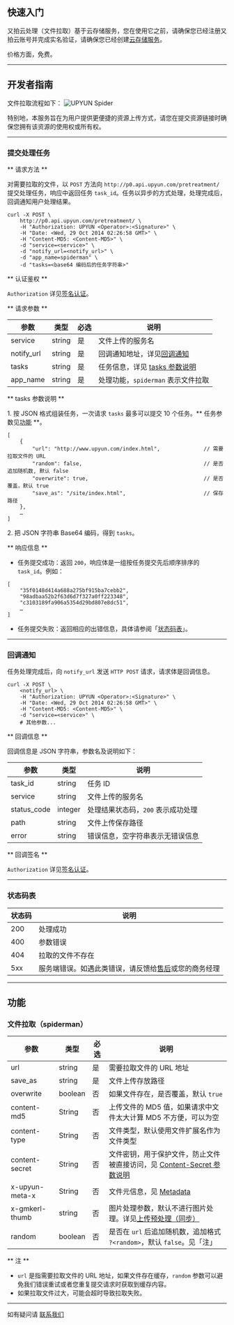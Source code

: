 ## 快速入门

又拍云处理（文件拉取）基于云存储服务，您在使用它之前，请确保您已经注册又拍云账号并完成实名验证，请确保您已经创建[云存储服务](/api/quick_start/)。

价格方面，免费。

---------

## 开发者指南

文件拉取流程如下：
![UPYUN Spider](http://upyundocs.b0.upaiyun.com/img/spider.png)

特别地，本服务旨在为用户提供更便捷的资源上传方式，请您在提交资源链接时确保您拥有该资源的使用权或所有权。

---------

<a name="submit_task"></a>
### 提交处理任务

** 请求方法 **

对需要拉取的文件，以 `POST` 方法向 `http://p0.api.upyun.com/pretreatment/` 提交处理任务，响应中返回任务 `task_id`。任务以异步的方式处理，处理完成后，回调通知用户处理结果。

```
curl -X POST \
    http://p0.api.upyun.com/pretreatment/ \
    -H "Authorization: UPYUN <Operator>:<Signature>" \
    -H "Date: <Wed, 29 Oct 2014 02:26:58 GMT>" \
	-H "Content-MD5: <Content-MD5>" \
    -d "service=<service>" \
    -d "notify_url=<notify_url>" \
    -d "app_name=spiderman" \
    -d "tasks=<base64 编码后的任务字符串>"
```

** 认证鉴权 **

`Authorization` 详见[签名认证](/cloud/authorization/#_1)。

** 请求参数 **

| 参数       		| 类型       	| 必选  	| 说明                              	|
|-------------------|---------------|-------|-----------------------------------|
| service       	| string       	| 是   	| 文件上传的服务名         			|
| notify_url        | string       	| 是   	| 回调通知地址，详见[回调通知](#notify_url)    |
| tasks             | string       	| 是   	| 任务信息，详见 [tasks 参数说明](#tasks)  	|
| app_name          | string       	| 是   	| 处理功能，`spiderman` 表示文件拉取      |

<a name="tasks"></a>
** tasks 参数说明 **

1\. 按 JSON 格式组装任务，一次请求 `tasks` 最多可以提交 10 个任务。** 任务参数见[功能](#function) **。

```
[
	{
		"url": "http://www.upyun.com/index.html",              // 需要拉取文件的 URL
        "random": false,                                       // 是否追加随机数, 默认 false
        "overwrite": true,                                     // 是否覆盖，默认 true
		"save_as": "/site/index.html",                         // 保存路径
	},
	…
]
```

2\. 把 JSON 字符串 Base64 编码，得到 `tasks`。

** 响应信息 **

- 任务提交成功：返回 `200`，响应体是一组按任务提交先后顺序排序的 `task_id`。例如：

```
[
	"35f0148d414a688a275bf915ba7cebb2",
	"98adbaa52b2f63d6d7f327a0ff223348",
	"c3103189fa906a5354d29bd807e8dc51",
	…
]
```

- 任务提交失败：返回相应的出错信息，具体请参阅「[状态码表](#status)」。

---------

<a name="notify_url"></a>
### 回调通知 

任务处理完成后，向 `notify_url` 发送 `HTTP POST` 请求，请求体是回调信息。

```
curl -X POST \
    <notify_url> \
    -H "Authorization: UPYUN <Operator>:<Signature>" \
    -H "Date: <Wed, 29 Oct 2014 02:26:58 GMT>" \
	-H "Content-MD5: <Content-MD5>" \
    -d "service=<service>" \
	# 其他参数...
```

** 回调信息 **

回调信息是 JSON 字符串，参数名及说明如下：

| 参数       	| 类型   	| 说明                                                      	|
|---------------|-----------|-----------------------------------------------------------|
| task_id      	| string    | 任务 ID                             				|
| service  		| string    | 文件上传的服务名                               |
| status_code  	| integer   | 处理结果状态码，`200` 表示成功处理              				|
| path         	| string    | 文件上传保存路径                              				|
| error        	| string    | 错误信息，空字符串表示无错误信息        						|

** 回调签名 **

`Authorization` 详见[签名认证](/cloud/authorization/#_1)。

---------

<a name="status"></a>
### 状态码表

| 状态码    		| 说明        							|
|---------------|---------------------------------------|
| 200         	| 处理成功    							|
| 400         	| 参数错误								|
| 404         	| 拉取的文件不存在    					|
| 5xx         	| 服务端错误。如遇此类错误，请反馈给[售后](https://www.upyun.com/contact)或您的商务经理|

---------

<a name="function"></a>
## 功能

### 文件拉取（spiderman）

| 参数       		| 类型      	| 必选  	| 说明                                   	|
|-------------------|-----------|-------|-------------------------------------------|
| url               | string    | 是   	| 需要拉取文件的 URL 地址         				|
| save_as           | string    | 是   	| 文件上传存放路径                          	|
| overwrite         | boolean   | 否   	| 如果文件存在，是否覆盖，默认 `true`      		|
| content-md5    	| String   	| 否  	| 上传文件的 MD5 值，如果请求中文件太大计算 MD5 不方便，可以为空        |
| content-type   	| String  	| 否  	| 文件类型，默认使用文件扩展名作为文件类型                         |
| content-secret 	| String  	| 否  	| 文件密钥，用于保护文件，防止文件被直接访问，见 [Content-Secret 参数说明](/api/rest_api/#Content-Secret) |
| x-upyun-meta-x 	| String   	| 否  	| 文件元信息，见 [Metadata](/api/rest_api/#metadata)           |
| x-gmkerl-thumb	 	| string    | 否   	| 图片处理参数，默认不进行图片处理。详见[上传预处理（同步）](/cloud/image/#sync_upload_process)  |
| random            | boolean   | 否   	| 是否在 `url` 后追加随机数，追加格式 `?<random>`，默认 `false`。见「注」|


** 注 **

-  `url` 是指需要拉取文件的 URL 地址，如果文件存在缓存，`random` 参数可以避免我们错误重试或者您重复提交请求时获取到缓存内容。
- 如果拉取文件过大，可能会超时导致拉取失败。

---------

如有疑问请 [联系我们](https://www.upyun.com/contact)